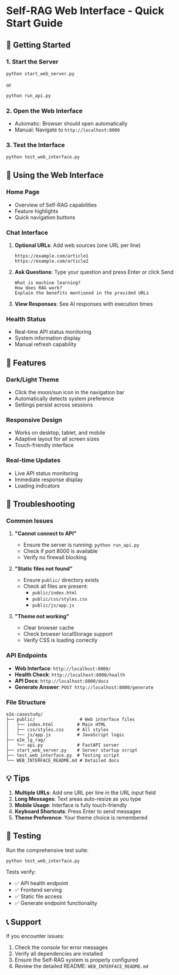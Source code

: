 # Self-RAG Web Interface - Quick Start Guide

## 🚀 Getting Started

### 1. Start the Server
```bash
python start_web_server.py
```
or
```bash
python run_api.py
```

### 2. Open the Web Interface
- Automatic: Browser should open automatically
- Manual: Navigate to `http://localhost:8000`

### 3. Test the Interface
```bash
python test_web_interface.py
```

## 📱 Using the Web Interface

### Home Page
- Overview of Self-RAG capabilities
- Feature highlights
- Quick navigation buttons

### Chat Interface
1. **Optional URLs**: Add web sources (one URL per line)
   ```
   https://example.com/article1
   https://example.com/article2
   ```

2. **Ask Questions**: Type your question and press Enter or click Send
   ```
   What is machine learning?
   How does RAG work?
   Explain the benefits mentioned in the provided URLs
   ```

3. **View Responses**: See AI responses with execution times

### Health Status
- Real-time API status monitoring
- System information display
- Manual refresh capability

## 🎨 Features

### Dark/Light Theme
- Click the moon/sun icon in the navigation bar
- Automatically detects system preference
- Settings persist across sessions

### Responsive Design
- Works on desktop, tablet, and mobile
- Adaptive layout for all screen sizes
- Touch-friendly interface

### Real-time Updates
- Live API status monitoring
- Immediate response display
- Loading indicators

## 🔧 Troubleshooting

### Common Issues

1. **"Cannot connect to API"**
   - Ensure the server is running: `python run_api.py`
   - Check if port 8000 is available
   - Verify no firewall blocking

2. **"Static files not found"**
   - Ensure `public/` directory exists
   - Check all files are present:
     - `public/index.html`
     - `public/css/styles.css`
     - `public/js/app.js`

3. **"Theme not working"**
   - Clear browser cache
   - Check browser localStorage support
   - Verify CSS is loading correctly

### API Endpoints

- **Web Interface**: `http://localhost:8000/`
- **Health Check**: `http://localhost:8000/health`
- **API Docs**: `http://localhost:8000/docs`
- **Generate Answer**: `POST http://localhost:8000/generate`

### File Structure
```
e2e-casestudy/
├── public/                 # Web interface files
│   ├── index.html         # Main HTML
│   ├── css/styles.css     # All styles
│   └── js/app.js          # JavaScript logic
├── e2e_lg_rag/
│   └── api.py             # FastAPI server
├── start_web_server.py    # Server startup script
├── test_web_interface.py  # Testing script
└── WEB_INTERFACE_README.md # Detailed docs
```

## 💡 Tips

1. **Multiple URLs**: Add one URL per line in the URL input field
2. **Long Messages**: Text areas auto-resize as you type
3. **Mobile Usage**: Interface is fully touch-friendly
4. **Keyboard Shortcuts**: Press Enter to send messages
5. **Theme Preference**: Your theme choice is remembered

## 🧪 Testing

Run the comprehensive test suite:
```bash
python test_web_interface.py
```

Tests verify:
- ✅ API health endpoint
- ✅ Frontend serving
- ✅ Static file access
- ✅ Generate endpoint functionality

## 📞 Support

If you encounter issues:
1. Check the console for error messages
2. Verify all dependencies are installed
3. Ensure the Self-RAG system is properly configured
4. Review the detailed README: `WEB_INTERFACE_README.md`
